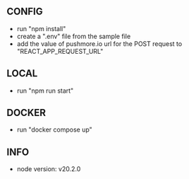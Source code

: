 ## CONFIG

- run "npm install"
- create a ".env" file from the sample file
- add the value of pushmore.io url for the POST request to "REACT_APP_REQUEST_URL"

## LOCAL

- run "npm run start"

## DOCKER

- run "docker compose up"

## INFO

- node version: v20.2.0
